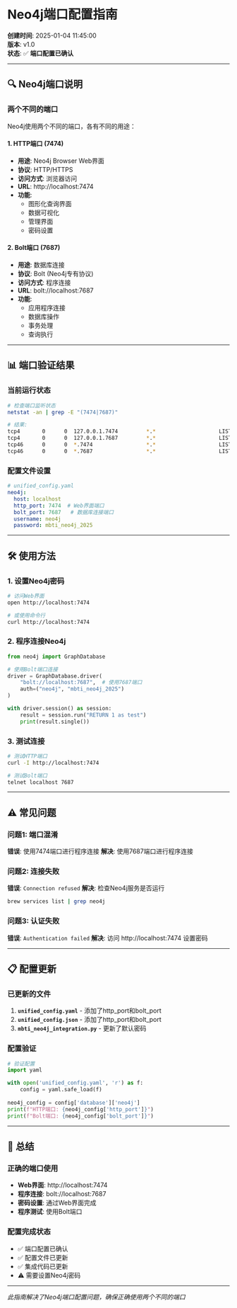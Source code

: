 # Neo4j端口配置指南

**创建时间**: 2025-01-04 11:45:00  
**版本**: v1.0  
**状态**: ✅ **端口配置已确认**

---

## 🔍 Neo4j端口说明

### 两个不同的端口

Neo4j使用两个不同的端口，各有不同的用途：

#### 1. HTTP端口 (7474)
- **用途**: Neo4j Browser Web界面
- **协议**: HTTP/HTTPS
- **访问方式**: 浏览器访问
- **URL**: http://localhost:7474
- **功能**: 
  - 图形化查询界面
  - 数据可视化
  - 管理界面
  - 密码设置

#### 2. Bolt端口 (7687)
- **用途**: 数据库连接
- **协议**: Bolt (Neo4j专有协议)
- **访问方式**: 程序连接
- **URL**: bolt://localhost:7687
- **功能**:
  - 应用程序连接
  - 数据库操作
  - 事务处理
  - 查询执行

---

## 📊 端口验证结果

### 当前运行状态
```bash
# 检查端口监听状态
netstat -an | grep -E "(7474|7687)"

# 结果:
tcp4       0      0  127.0.0.1.7474         *.*                    LISTEN     # HTTP端口
tcp4       0      0  127.0.0.1.7687         *.*                    LISTEN     # Bolt端口
tcp46      0      0  *.7474                 *.*                    LISTEN     # HTTP端口(IPv6)
tcp46      0      0  *.7687                 *.*                    LISTEN     # Bolt端口(IPv6)
```

### 配置文件设置
```yaml
# unified_config.yaml
neo4j:
  host: localhost
  http_port: 7474  # Web界面端口
  bolt_port: 7687   # 数据库连接端口
  username: neo4j
  password: mbti_neo4j_2025
```

---

## 🛠️ 使用方法

### 1. 设置Neo4j密码
```bash
# 访问Web界面
open http://localhost:7474

# 或使用命令行
curl http://localhost:7474
```

### 2. 程序连接Neo4j
```python
from neo4j import GraphDatabase

# 使用Bolt端口连接
driver = GraphDatabase.driver(
    "bolt://localhost:7687",  # 使用7687端口
    auth=("neo4j", "mbti_neo4j_2025")
)

with driver.session() as session:
    result = session.run("RETURN 1 as test")
    print(result.single())
```

### 3. 测试连接
```bash
# 测试HTTP端口
curl -I http://localhost:7474

# 测试Bolt端口
telnet localhost 7687
```

---

## ⚠️ 常见问题

### 问题1: 端口混淆
**错误**: 使用7474端口进行程序连接
**解决**: 使用7687端口进行程序连接

### 问题2: 连接失败
**错误**: `Connection refused`
**解决**: 检查Neo4j服务是否运行
```bash
brew services list | grep neo4j
```

### 问题3: 认证失败
**错误**: `Authentication failed`
**解决**: 访问 http://localhost:7474 设置密码

---

## 📋 配置更新

### 已更新的文件
1. **`unified_config.yaml`** - 添加了http_port和bolt_port
2. **`unified_config.json`** - 添加了http_port和bolt_port
3. **`mbti_neo4j_integration.py`** - 更新了默认密码

### 配置验证
```python
# 验证配置
import yaml

with open('unified_config.yaml', 'r') as f:
    config = yaml.safe_load(f)
    
neo4j_config = config['database']['neo4j']
print(f"HTTP端口: {neo4j_config['http_port']}")
print(f"Bolt端口: {neo4j_config['bolt_port']}")
```

---

## 🎯 总结

### 正确的端口使用
- **Web界面**: http://localhost:7474
- **程序连接**: bolt://localhost:7687
- **密码设置**: 通过Web界面完成
- **程序测试**: 使用Bolt端口

### 配置完成状态
- ✅ 端口配置已确认
- ✅ 配置文件已更新
- ✅ 集成代码已更新
- ⚠️ 需要设置Neo4j密码

---

*此指南解决了Neo4j端口配置问题，确保正确使用两个不同的端口*
